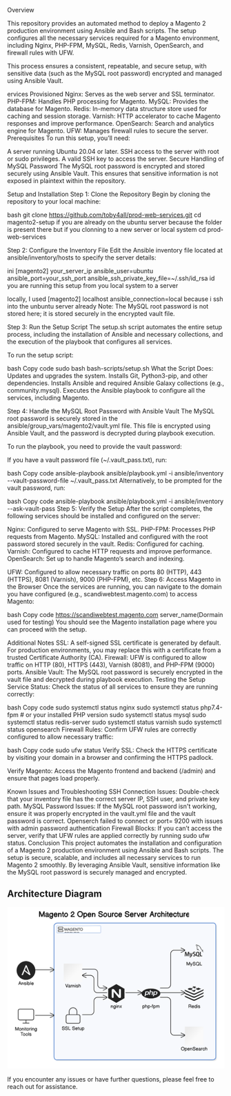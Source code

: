 Overview

This repository provides an automated method to deploy a Magento 2 production environment using Ansible and Bash scripts. The setup configures all the necessary services required for a Magento environment, including Nginx, PHP-FPM, MySQL, Redis, Varnish, OpenSearch, and firewall rules with UFW.

This process ensures a consistent, repeatable, and secure setup, with sensitive data (such as the MySQL root password) encrypted and managed using Ansible Vault.

ervices Provisioned
Nginx: Serves as the web server and SSL terminator.
PHP-FPM: Handles PHP processing for Magento.
MySQL: Provides the database for Magento.
Redis: In-memory data structure store used for caching and session storage.
Varnish: HTTP accelerator to cache Magento responses and improve performance.
OpenSearch: Search and analytics engine for Magento.
UFW: Manages firewall rules to secure the server.
Prerequisites
To run this setup, you’ll need:

A server running Ubuntu 20.04 or later.
SSH access to the server with root or sudo privileges.
A valid SSH key to access the server.
Secure Handling of MySQL Password
The MySQL root password is encrypted and stored securely using Ansible Vault. This ensures that sensitive information is not exposed in plaintext within the repository.

Setup and Installation
Step 1: Clone the Repository
Begin by cloning the repository to your local machine:

bash
git clone https://github.com/toby4all/prod-web-services.git
cd magento2-setup if you are already on the ubuntu server because the folder is present there
but if you clonning to a new server or local system cd prod-web-services

Step 2: Configure the Inventory File
Edit the Ansible inventory file located at ansible/inventory/hosts to specify the server details:

ini
[magento2]
your_server_ip ansible_user=ubuntu ansible_port=your_ssh_port ansible_ssh_private_key_file=~/.ssh/id_rsa id you are running this setup from you local system to a server

locally, I used 
[magento2]
localhost ansible_connection=local because i ssh into the unbuntu server already
Note: The MySQL root password is not stored here; it is stored securely in the encrypted vault file.

Step 3: Run the Setup Script
The setup.sh script automates the entire setup process, including the installation of Ansible and necessary collections, and the execution of the playbook that configures all services.

To run the setup script:

bash
Copy code
sudo bash bash-scripts/setup.sh
What the Script Does:
Updates and upgrades the system.
Installs Git, Python3-pip, and other dependencies.
Installs Ansible and required Ansible Galaxy collections (e.g., community.mysql).
Executes the Ansible playbook to configure all the services, including Magento.

Step 4: Handle the MySQL Root Password with Ansible Vault
The MySQL root password is securely stored in the ansible/group_vars/magento2/vault.yml file. This file is encrypted using Ansible Vault, and the password is decrypted during playbook execution.

To run the playbook, you need to provide the vault password:

If you have a vault password file (~/.vault_pass.txt), run:

bash
Copy code
ansible-playbook ansible/playbook.yml -i ansible/inventory --vault-password-file ~/.vault_pass.txt
Alternatively, to be prompted for the vault password, run:

bash
Copy code
ansible-playbook ansible/playbook.yml -i ansible/inventory --ask-vault-pass
Step 5: Verify the Setup
After the script completes, the following services should be installed and configured on the server:

Nginx: Configured to serve Magento with SSL.
PHP-FPM: Processes PHP requests from Magento.
MySQL: Installed and configured with the root password stored securely in the vault.
Redis: Configured for caching.
Varnish: Configured to cache HTTP requests and improve performance.
OpenSearch: Set up to handle Magento’s search and indexing.

UFW: Configured to allow necessary traffic on ports 80 (HTTP), 443 (HTTPS), 8081 (Varnish), 9000 (PHP-FPM), etc.
Step 6: Access Magento in the Browser
Once the services are running, you can navigate to the domain you have configured (e.g., scandiwebtest.magento.com) to access Magento:

bash
Copy code
https://scandiwebtest.magento.com server_name(Dormain used for testing)
You should see the Magento installation page where you can proceed with the setup.

Additional Notes
SSL: A self-signed SSL certificate is generated by default. For production environments, you may replace this with a certificate from a trusted Certificate Authority (CA).
Firewall: UFW is configured to allow traffic on HTTP (80), HTTPS (443), Varnish (8081), and PHP-FPM (9000) ports.
Ansible Vault: The MySQL root password is securely encrypted in the vault file and decrypted during playbook execution.
Testing the Setup
Service Status: Check the status of all services to ensure they are running correctly:

bash
Copy code
sudo systemctl status nginx
sudo systemctl status php7.4-fpm  # or your installed PHP version
sudo systemctl status mysql
sudo systemctl status redis-server
sudo systemctl status varnish
sudo systemctl status opensearch
Firewall Rules: Confirm UFW rules are correctly configured to allow necessary traffic:

bash
Copy code
sudo ufw status
Verify SSL: Check the HTTPS certificate by visiting your domain in a browser and confirming the HTTPS padlock.

Verify Magento: Access the Magento frontend and backend (/admin) and ensure that pages load properly.

Known Issues and Troubleshooting
SSH Connection Issues: Double-check that your inventory file has the correct server IP, SSH user, and private key path.
MySQL Password Issues: If the MySQL root password isn't working, ensure it was properly encrypted in the vault.yml file and the vault password is correct.
Openserch failed to connect or port= 9200 with issues with 
admin password authentication
Firewall Blocks: If you can’t access the server, verify that UFW rules are applied correctly by running sudo ufw status.
Conclusion
This project automates the installation and configuration of a Magento 2 production environment using Ansible and Bash scripts. The setup is secure, scalable, and includes all necessary services to run Magento 2 smoothly. By leveraging Ansible Vault, sensitive information like the MySQL root password is securely managed and encrypted.

## Architecture Diagram 
![Magento 2 Setup Diagram](./ansible/Images/diagram.png)

If you encounter any issues or have further questions, please feel free to reach out for assistance.
